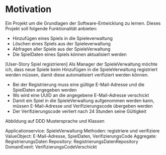 # Motivation

Ein Projekt um die Grundlagen der Software-Entwicklung zu lernen. Dieses Projekt soll folgende Funktionalität anbieten:

* Hinzufügen eines Spiels in die Spieleverwaltung
* Löschen eines Spiels aus der Spieleverwaltung
* Abfragen aller Spiele aus der SpieleVerwaltung
* Die SpielDaten eines Spiels können aktualisiert werden

[User-Story Spiel registrieren] Als Manager der SpieleVerwaltung möchte ich, dass neue Spiele beim Hinzufügen in die SpieleVerwaltung registriert werden müssen, damit diese automatisiert verifiziert werden können.
* Bei der Registrierung muss eine gültige E-Mail-Adresse und die SpielDaten angegeben werden
* Ws wird eine UUID an die angegebene E-Mail-Adresse verschickt
* Damit ein Spiel in die SpieleVerwaltung aufgenommen werden kann, müssen E-Mail-Adresse und Verifizierungscode übergeben werden
* Der Verifizierungscode verliert nach 24 Stunden seine Gültigkeit


Abbildung auf DDD Mustersprache und Klassen

Applicationservice: SpieleVerwaltung
    Methoden: registriere und verifiziere
ValueObject: E-Mail-Adresse, SpielDaten, VerifizierungsCode
Aggregate: RegistrierungsDaten
Repository: RegistrierungsDatenRepository
DomainEvent: VerifizierungsCodeVerschickt